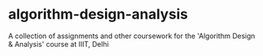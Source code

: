 # algorithm-design-analysis
A collection of assignments and other coursework for the 'Algorithm Design &amp; Analysis' course at IIIT, Delhi
